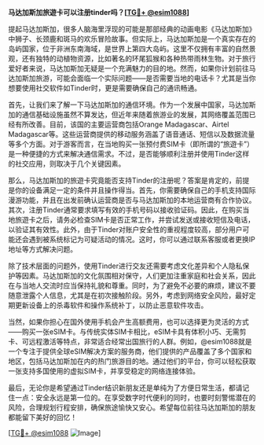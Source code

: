 **马达加斯加旅遊卡可以注册tinder吗？[[TG💪+ @esim1088](https://t.me/s/esim1088)]**

提起马达加斯加，很多人脑海里浮现的可能是那部经典的动画电影《马达加斯加》中狮子、长颈鹿和斑马的欢乐冒险故事。但实际上，马达加斯加是一个真实存在的岛屿国家，位于非洲东南海域，是世界上第四大岛屿。这里不仅拥有丰富的自然景观，还有独特的动植物资源，比如著名的环尾狐猴和各种热带雨林生物。对于旅行爱好者来说，马达加斯加无疑是一个充满魅力的目的地。然而，如果你计划前往马达加斯加旅游，可能会面临一个实际问题——是否需要当地的电话卡？尤其是当你想要使用社交软件如Tinder时，更是需要确保自己的通讯畅通。

首先，让我们来了解一下马达加斯加的通信环境。作为一个发展中国家，马达加斯加的通信基础设施虽然不算发达，但近年来随着旅游业的发展，其网络覆盖范围已经有所改善。目前，该国的主要运营商包括Orange Madagascar、Airtel Madagascar等。这些运营商提供的移动服务涵盖了语音通话、短信以及数据流量等多个方面。对于游客而言，在当地购买一张预付费SIM卡（即所谓的“旅遊卡”）是一种便捷的方式来解决通信需求。不过，是否能够顺利注册并使用Tinder这样的社交应用，则取决于几个关键因素。

那么，马达加斯加的旅遊卡究竟能否支持Tinder的注册呢？答案是肯定的，前提是你的设备满足一定的条件并且操作得当。首先，你需要确保自己的手机支持国际漫游功能，并且在出发前确认运营商是否与马达加斯加的本地运营商有合作协议。其次，注册Tinder通常要求填写有效的手机号码以接收验证码。因此，在购买当地旅遊卡之后，请务必检查SIM卡是否正常工作，并尝试发送或接收短信及电话，以验证其有效性。此外，由于Tinder对账户安全性的重视程度较高，部分用户可能还会遇到被系统标记为可疑活动的情况。这时，你可以通过联系客服或者更换IP地址等方式解决问题。

除了技术层面的问题外，使用Tinder进行交友还需要考虑文化差异和个人隐私保护等因素。马达加斯加的文化氛围相对保守，人们更加注重家庭和社会关系，因此在与当地人交流时应当保持礼貌和尊重。同时，为了避免不必要的麻烦，建议不要随意泄露个人信息，尤其是在初次接触阶段。另外，考虑到网络安全风险，最好定期更新设备上的杀毒软件和操作系统补丁，以防止恶意软件攻击。

当然，如果你担心在国外使用手机会产生高额费用，也可以选择更为灵活的方式——购买一张eSIM卡。与传统实体SIM卡相比，eSIM卡具有体积小巧、无需剪卡、可远程激活等特点，非常适合经常出国旅行的人群。例如，@esim1088就是一个专注于提供全球eSIM解决方案的服务商，他们提供的产品覆盖了多个国家和地区，包括马达加斯加在内的热门旅游目的地。通过他们的平台，你可以轻松获取一张支持多国使用的虚拟SIM卡，并享受稳定的网络连接体验。

最后，无论你是希望通过Tinder结识新朋友还是单纯为了方便日常生活，都请记住一点：安全永远是第一位的。在享受数字时代便利的同时，也要时刻警惕潜在的风险，合理规划行程安排，确保旅途愉快又安心。希望每位前往马达加斯加的朋友都能留下美好的回忆！

[[TG💪+ @esim1088](https://t.me/s/esim1088) ![Image](https://i.postimg.cc/4NQfJmqS/Snipaste-2025-05-13-00-14-12.png)]